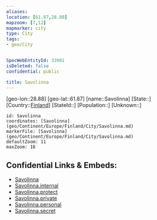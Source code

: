 ```yaml
---
aliases: 
location: [61.87,28.88]
mapzoom: [7,12] 
mapmarker: city 
type: City
tags:
- geo/City


SpocWebEntityId: 33981
isDeleted: false
confidential: public

title: Savolinna
---
```

[geo-lon::28.88]
[geo-lat::61.87]
[name::Savolinna]
[State::]
[Country::[Finland](geo/Continent/Europe/Finland.md)]
[StateId::]
[Population::]
[Unknown::]


```leaflet
id: Savolinna
coordinates: [Savolinna](geo/Continent/Europe/Finland/City/Savolinna.md)
markerFile: [Savolinna](geo/Continent/Europe/Finland/City/Savolinna.md)
defaultZoom: 11 
maxZoom: 18
```


## Confidential Links & Embeds: 
- [Savolinna](../../../../../../_public/geo/Continent/Europe/Finland/City/Savolinna.md) 
- [Savolinna.internal](../../../../../../_internal/geo/Continent/Europe/Finland/City/Savolinna.internal.md) 
- [Savolinna.protect](../../../../../../_protect/geo/Continent/Europe/Finland/City/Savolinna.protect.md) 
- [Savolinna.private](../../../../../../_private/geo/Continent/Europe/Finland/City/Savolinna.private.md) 
- [Savolinna.personal](../../../../../../_personal/geo/Continent/Europe/Finland/City/Savolinna.personal.md) 
- [Savolinna.secret](../../../../../../_secret/geo/Continent/Europe/Finland/City/Savolinna.secret.md) 
